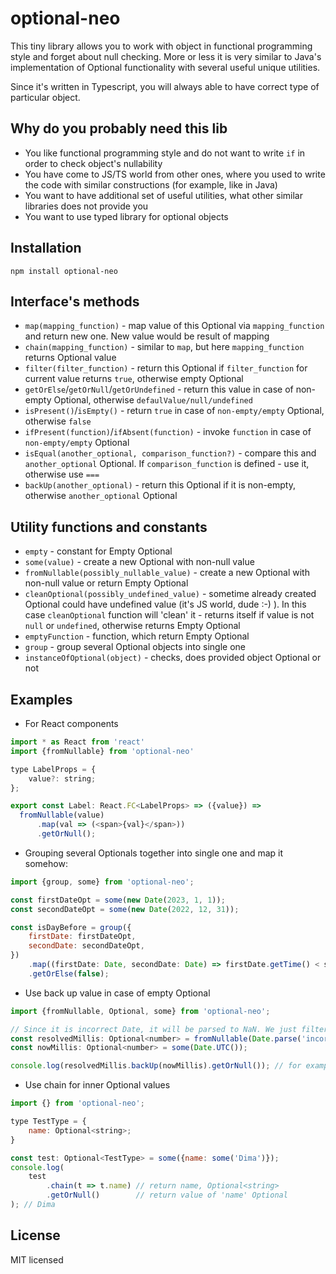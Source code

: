 # optional-neo

This tiny library allows you to work with object in functional programming style and forget about null checking. More or less it is very similar to Java's implementation of Optional functionality with several useful unique utilities.

Since it's written in Typescript, you will always able to have correct type of particular object.

## Why do you probably need this lib
- You like functional programming style and do not want to write `if` in order to check object's nullability
- You have come to JS/TS world from other ones, where you used to write the code with similar constructions (for example, like in Java)
- You want to have additional set of useful utilities, what other similar libraries does not provide you
- You want to use typed library for optional objects

## Installation
```
npm install optional-neo
```

## Interface's methods
- `map(mapping_function)` - map value of this Optional via `mapping_function` and return new one. New value would be result of mapping
- `chain(mapping_function)` - similar to `map`, but here `mapping_function` returns Optional value
- `filter(filter_function)` - return this Optional if `filter_function` for current value returns `true`, otherwise empty Optional
- `getOrElse`/`getOrNull`/`getOrUndefined` - return this value in case of non-empty Optional, otherwise `defaulValue/null/undefined`
- `isPresent()`/`isEmpty()` - return `true` in case of `non-empty/empty` Optional, otherwise `false`
- `ifPresent(function)`/`ifAbsent(function)` - invoke `function` in case of `non-empty/empty` Optional
- `isEqual(another_optional, comparison_function?)` - compare this and `another_optional` Optional. If `comparison_function` is defined - use it, otherwise use `===`
- `backUp(another_optional)` - return this Optional if it is non-empty, otherwise `another_optional` Optional

## Utility functions and constants
- `empty` - constant for Empty Optional
- `some(value)` - create a new Optional with non-null value
- `fromNullable(possibly_nullable_value)` - create a new Optional with non-null value or return Empty Optional
- `cleanOptional(possibly_undefined_value)` - sometime already created Optional could have undefined value (it's JS world, dude :-) ). In this case `cleanOptional` function will 'clean' it - returns itself if value is not `null` or `undefined`, otherwise returns Empty Optional
- `emptyFunction` - function, which return Empty Optional
- `group` - group several Optional objects into single one
- `instanceOfOptional(object)` - checks, does provided object Optional or not

## Examples
- For React components
```js
import * as React from 'react'
import {fromNullable} from 'optional-neo'

type LabelProps = {
    value?: string;
};

export const Label: React.FC<LabelProps> => ({value}) =>
  fromNullable(value)
      .map(val => (<span>{val}</span>))
      .getOrNull();
```
- Grouping several Optionals together into single one and map it somehow:
```js
import {group, some} from 'optional-neo';

const firstDateOpt = some(new Date(2023, 1, 1));
const secondDateOpt = some(new Date(2022, 12, 31));

const isDayBefore = group({
    firstDate: firstDateOpt,
    secondDate: secondDateOpt,
})
    .map((firstDate: Date, secondDate: Date) => firstDate.getTime() < secondDate.getTime())
    .getOrElse(false);
```
- Use back up value in case of empty Optional
```js
import {fromNullable, Optional, some} from 'optional-neo';

// Since it is incorrect Date, it will be parsed to NaN. We just filter it and convert to empty Optional
const resolvedMillis: Optional<number> = fromNullable(Date.parse('incorrect_date')).filter(millis => !isNaN(millis));
const nowMillis: Optional<number> = some(Date.UTC());

console.log(resolvedMillis.backUp(nowMillis).getOrNull()); // for example, 1679157633434
```
- Use chain for inner Optional values
```js
import {} from 'optional-neo';

type TestType = {
    name: Optional<string>;
}

const test: Optional<TestType> = some({name: some('Dima')});
console.log(
    test
        .chain(t => t.name) // return name, Optional<string>
        .getOrNull()        // return value of 'name' Optional
); // Dima
```
## License
MIT licensed